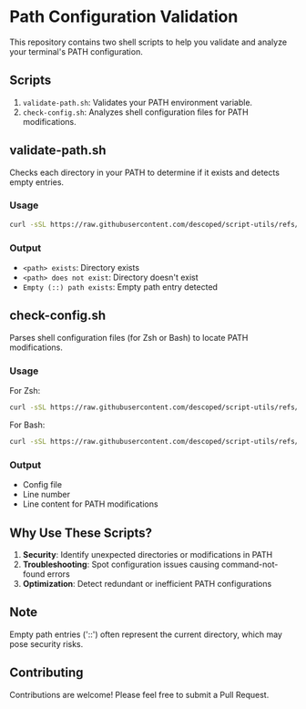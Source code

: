# Path Configuration Validation

This repository contains two shell scripts to help you validate and analyze your terminal's PATH configuration.

## Scripts

1. `validate-path.sh`: Validates your PATH environment variable.
2. `check-config.sh`: Analyzes shell configuration files for PATH modifications.

## validate-path.sh

Checks each directory in your PATH to determine if it exists and detects empty entries.

### Usage

```bash
curl -sSL https://raw.githubusercontent.com/descoped/script-utils/refs/heads/master/validate-path/validate-path.sh | sh
```

### Output

- `<path> exists`: Directory exists
- `<path> does not exist`: Directory doesn't exist
- `Empty (::) path exists`: Empty path entry detected

## check-config.sh

Parses shell configuration files (for Zsh or Bash) to locate PATH modifications.

### Usage

For Zsh:
```bash
curl -sSL https://raw.githubusercontent.com/descoped/script-utils/refs/heads/master/validate-path/check-config.sh | sh -s zsh
```

For Bash:
```bash
curl -sSL https://raw.githubusercontent.com/descoped/script-utils/refs/heads/master/validate-path/check-config.sh | sh -s bash
```

### Output

- Config file
- Line number
- Line content for PATH modifications

## Why Use These Scripts?

1. **Security**: Identify unexpected directories or modifications in PATH
2. **Troubleshooting**: Spot configuration issues causing command-not-found errors
3. **Optimization**: Detect redundant or inefficient PATH configurations

## Note

Empty path entries ('::') often represent the current directory, which may pose security risks.

## Contributing

Contributions are welcome! Please feel free to submit a Pull Request.